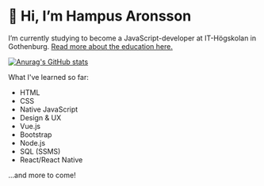 # 👋 Hi, I’m Hampus Aronsson
I’m currently studying to become a JavaScript-developer at IT-Högskolan in Gothenburg. [Read more about the education here.](https://www.iths.se/courses/javascript-utvecklare/)

[![Anurag's GitHub stats](https://github-readme-stats.vercel.app/api?username=HampZ99)](https://github.com/anuraghazra/github-readme-stats)

What I've learned so far:
- HTML 
- CSS
- Native JavaScript
- Design & UX
- Vue.js 
- Bootstrap 
- Node.js
- SQL (SSMS)
- React/React Native

...and more to come!
